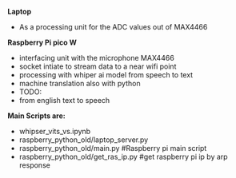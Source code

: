 **Laptop**
<ul><li>As a processing unit for the ADC values out of MAX4466</li></ul>

**Raspberry Pi pico W**
<ul>
  <li>
interfacing unit with the microphone MAX4466
  </li>
  <li>
socket intiate to stream data to a near wifi point
  </li>
  <li>
processing with whiper ai model from speech to text
  </li>
  <li>
machine translation also with python
  </li>
  <li>
TODO:
  </li>
  <li>
    from english text to speech
  </li>
  
</ul>

**Main Scripts are:**
<ul>

  <li>
  whipser_vits_vs.ipynb
  </li>
  <li>
  raspberry_python_old/laptop_server.py
  </li>
  <li>
  raspberry_python_old/main.py  #Raspberry pi main script
  </li>
  <li>
  raspberry_python_old/get_ras_ip.py #get raspberry pi ip by arp response
  </li>
</ul>
